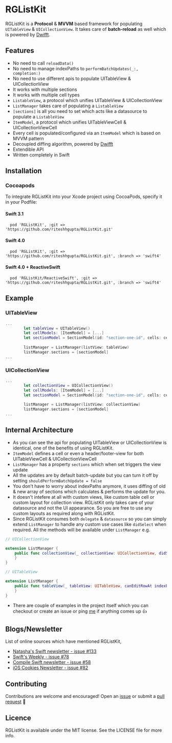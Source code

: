 # RGListKit

RGListKit is a **Protocol** & **MVVM** based framework for populating `UITableView` & `UICollectionView`. It takes care of **batch-reload** as well which is powered by [Dwifft](https://github.com/jflinter/Dwifft).

## Features
- No need to call `reloadData()`
- No need to manage indexPaths to `performBatchUpdates(_:, completion:)`
- No need to use different apis to populate UITableView & UICollectionView
- It works with multiple sections
- It works with multiple cell types
- `ListableView`, a protocol which unifies UITableView & UICollectionView
- `ListManager` takes care of populating a `ListableView`
- `[sections]` is all you need to set which acts like a datasource to populate a `ListableView`
- `ItemModel`, a protocol which unifies UITableViewCell & UICollectionViewCell
- Every cell is populated/configured via an `ItemModel` which is based on MVVM pattern
- Decoupled diffing algorithm, powered by [Dwifft](https://github.com/jflinter/Dwifft)
- Extendible API
- Written completely in Swift 

## Installation

### Cocoapods
To integrate RGListKit into your Xcode project using CocoaPods, specify it in your Podfile:

#### Swift 3.1
```
  pod 'RGListKit', :git => 'https://github.com/riteshhgupta/RGListKit.git'
```

#### Swift 4.0
```
  pod 'RGListKit', :git => 'https://github.com/riteshhgupta/RGListKit.git', :branch => 'swift4'
```

#### Swift 4.0 + ReactiveSwift
```
  pod 'RGListKit/ReactiveSwift', :git => 'https://github.com/riteshhgupta/RGListKit.git', :branch => 'swift4'
```

## Example
### UITableView
```swift
...
		let tableView = UITableView()
		let cellModels: [ItemModel] = [...]
		let sectionModel = SectionModel(id: "section-one-id", cells: cellModels)
		
		listManager = ListManager(listView: tableView)
		listManager.sections = [sectionModel]
...
```

### UICollectionView
```swift
...
		let collectionView = UICollectionView()
		let cellModels: [ItemModel] = [...]
		let sectionModel = SectionModel(id: "section-one-id", cells: cellModels)
		
		listManager = ListManager(listView: collectionView)
		listManager.sections = [sectionModel]
...
```

## Internal Architecture

- As you can see the api for populating UITableView or UICollectionView is identical, one of the benefits of using RGListKit. 
- `ItemModel` defines a cell or even a header/footer-view for both UITableViewCell & UICollectionViewCell
- `ListManager` has a property `sections` which when set triggers the view update
- All the updates are by default batch-update but you can turn it off by setting `shouldPerformBatchUpdate = false`
- You don't have to worry about indexPaths anymore, it uses diffing of old & new array of sections which calculates & performs the update for you.
- It doesn't intefere at all with custom views, like custom table cell or custom layout for collection view. RGListKit only takes care of your datasource and not the UI appearance. So you are free to use any custom layouts as required along with RGListKit.
- Since RGListKit consumes both `delegate` & `datasource` so you can simply extend `ListManager` to handle any custom use cases like `didSelect` when required. All the methods will be available under `ListManager` e.g.

```swift
// UICollectionView

extension ListManager {
	public func collectionView(_ collectionView: UICollectionView, didSelectItemAt indexPath: IndexPath) {
	}
}

```
```swift
// UITableView

extension ListManager {
	public func tableView(_ tableView: UITableView, canEditRowAt indexPath: IndexPath) -> Bool {
	}
}
```

- There are couple of examples in the project itself which you can checkout or create an issue or ping [me](https://twitter.com/_riteshhh) if anything comes up 👍

## Blogs/Newsletter
List of online sources which have mentioned RGListKit, 

- [Natasha's Swift newsletter - issue #133](https://swiftnews.curated.co/#libraries)
- [Swift's Weekly - issue #78](http://digest.swiftweekly.com/issues/swift-weekly-issue-78-59042)
- [Compile Swift newsletter - issue #58](http://mailchi.mp/baadd551f100/the-compileswift-newsletter-issue-1481361)
- [iOS Cookies Newsletter - issue #82](http://mailchi.mp/1cfc2545e484/ios-cookies-newsletter-1406733)

## Contributing

Contributions are welcome and encouraged! Open an [issue](https://github.com/riteshhgupta/RGListKit/issues/new) or submit a [pull request](https://github.com/riteshhgupta/swift-snippets/compare) 🚀

## Licence

RGListKit is available under the MIT license. See the LICENSE file for more info.